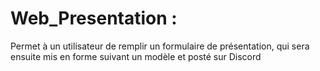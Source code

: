 # Web_Presentation :
Permet à un utilisateur de remplir un formulaire de présentation, qui sera ensuite mis en forme suivant un modèle et posté sur Discord